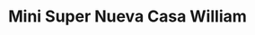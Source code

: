 ---
title: "Mini Super Nueva Casa William"
url: /colon/mini-super-nueva-casa-william/
shop: comodidad
---